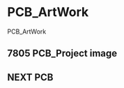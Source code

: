 # PCB_ArtWork
PCB_ArtWork

7805 PCB_Project image
-------------------------


NEXT PCB
-------------------------
